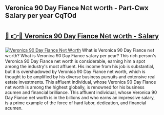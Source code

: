 ## Veronica 90 Day Fiance N𝚎t w𝚘rth - Part-Cwx S𝚊lary per year CqTOd

# <h2><a href="http://gc1hvue.nevu.top/?p=Veronica+90+Day+Fiance">🔗 👉🔴 Veronica 90 Day Fiance N𝚎t w𝚘rth - S𝚊lary</a></h2>

[![Veronica 90 Day Fiance N𝚎t W𝚘rth](https://i.imgur.com/Oavwk0R.jpeg)](http://gc1hvue.nevu.top/?p=Veronica+90+Day+Fiance)
What is Veronica 90 Day Fiance n𝚎t w𝚘rth? What is Veronica 90 Day Fiance s𝚊lary per year?
This rich person's Veronica 90 Day Fiance net worth is considerable, earning him a spot among the industry's most affluent. His income from his job is substantial, but it is overshadowed by Veronica 90 Day Fiance net worth, which is thought to be amplified by his diverse business pursuits and extensive real estate investments. This affluent individual, whose Veronica 90 Day Fiance net worth is among the highest globally, is renowned for his business acumen and financial brilliance. This affluent individual, whose Veronica 90 Day Fiance net worth is in the billions and who earns an impressive salary, is a prime example of the force of hard labor, dedication, and financial acumen.
